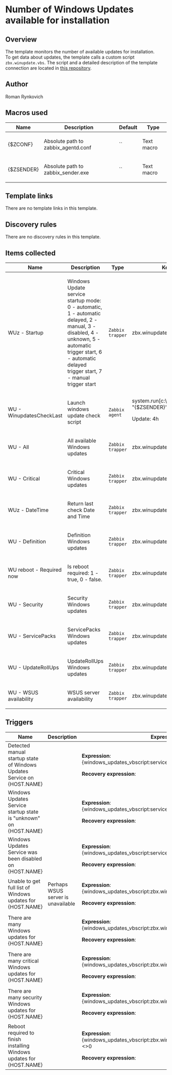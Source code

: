 # Number of Windows Updates available for installation
## Overview
The template monitors the number of available updates for installation.  
To get data about updates, the template calls a custom script `zbx.winupdate.vbs`. The script and a detailed 
description of the template connection are located in [this repository](https://github.com/onlycrab/Winupdates_vbs).
## Author
Roman Rynkovich
## Macros used
|Name|Description|Default|Type|
|----|-----------|-------|----|
|{$ZCONF}|<p>Absolute path to zabbix_agentd.conf</p>|``|Text macro|
|{$ZSENDER}|<p>Absolute path to zabbix_sender.exe</p>|``|Text macro|
## Template links
There are no template links in this template.
## Discovery rules
There are no discovery rules in this template.
## Items collected
|Name|Description|Type|Key and additional info|
|----|-----------|----|----|
|WUz - Startup|<p>Windows Update service startup mode: 0 - automatic, 1 - automatic delayed, 2 - manual, 3 - disabled, 4 - unknown, 5 - automatic trigger start, 6 - automatic delayed trigger start, 7 - manual trigger start</p>|`Zabbix trapper`|zbx.winupdate.vbs.all|
|WU - WinupdatesCheckLast|<p>Launch windows update check script</p>|`Zabbix agent`|system.run[c:\zabbix\plugins\zbx.winupdate.vbs "{$ZSENDER}" "{$ZCONF}",nowait]<p>Update: 4h</p>|
|WU - All|<p>All available Windows updates</p>|`Zabbix trapper`|zbx.winupdate.vbs.all|
|WU - Critical|<p>Critical Windows updates</p>|`Zabbix trapper`|zbx.winupdate.vbs.critical|
|WUz - DateTime|<p>Return last check Date and Time</p>|`Zabbix trapper`|zbx.winupdate.vbs.datetime|
|WU - Definition|<p>Definition Windows updates</p>|`Zabbix trapper`|zbx.winupdate.vbs.definition|
|WU reboot - Required now|<p>Is reboot required: 1 - true, 0 - false.</p>|`Zabbix trapper`|zbx.winupdate.vbs.rebootrequired|
|WU - Security|<p>Security Windows updates</p>|`Zabbix trapper`|zbx.winupdate.vbs.security|
|WU - ServicePacks|<p>ServicePacks Windows updates</p>|`Zabbix trapper`|zbx.winupdate.vbs.servicepacks|
|WU - UpdateRollUps|<p>UpdateRollUps Windows updates</p>|`Zabbix trapper`|zbx.winupdate.vbs.updaterollups|
|WU - WSUS availability|<p>WSUS server availability</p>|`Zabbix trapper`|zbx.winupdate.vbs.wsusavailability|
## Triggers

|Name|Description|Expression|Priority|
|----|-----------|----------|--------|
|Detected manual startup state of Windows Updates Service on {HOST.NAME}||<p>**Expression**: {windows_updates_vbscript:service.info[wuauserv,startup].last()}=2</p><p>**Recovery expression**: </p>|info|
|Windows Updates Service startup state is &quot;unknown&quot; on {HOST.NAME}||<p>**Expression**: {windows_updates_vbscript:service.info[wuauserv,startup].last()}=4</p><p>**Recovery expression**: </p>|warning|
|Windows Updates Service was been disabled on {HOST.NAME}||<p>**Expression**: {windows_updates_vbscript:service.info[wuauserv,startup].last()}=3</p><p>**Recovery expression**: </p>|warning|
|Unable to get full list of Windows updates for {HOST.NAME}|Perhaps WSUS server is unavailable|<p>**Expression**: {windows_updates_vbscript:zbx.winupdate.wsusavailability.last()}=0</p><p>**Recovery expression**: </p>|warning|
|There are many Windows updates for {HOST.NAME}||<p>**Expression**: {windows_updates_vbscript:zbx.winupdate.all.last()}>10</p><p>**Recovery expression**: </p>|average|
|There are many critical Windows updates for {HOST.NAME}||<p>**Expression**: {windows_updates_vbscript:zbx.winupdate.critical.last()}>5</p><p>**Recovery expression**: </p>|average|
|There are many security Windows updates for {HOST.NAME}||<p>**Expression**: {windows_updates_vbscript:zbx.winupdate.security.last()}>5</p><p>**Recovery expression**: </p>|average|
|Reboot required to finish installing Windows updates for {HOST.NAME}||<p>**Expression**: {windows_updates_vbscript:zbx.winupdate.rebootrequired.last()}<>0</p><p>**Recovery expression**: </p>|average|
